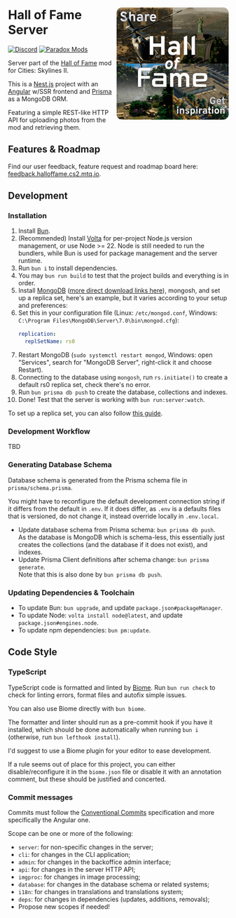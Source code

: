 # <img src="logo.png" alt="Hall of Fame logo" align="right" style="width: 256px">Hall of Fame Server

[![Discord](https://img.shields.io/badge/Discord-@toverux-5865f2?logo=discord&logoColor=white&style=flat-square)](https://discord.gg/SsshDVq2Zj)
[![Paradox Mods](https://img.shields.io/badge/Paradox_Mods-Hall_of_Fame-5abe41?style=flat-square)](https://mods.paradoxplaza.com/mods/90641/Windows)

Server part of the [Hall of Fame](https://github.com/toverux/HallOfFame) mod for
Cities: Skylines II.

This is a [Nest.js](https://nestjs.com/) project with an
[Angular](https://angular.dev) w/SSR frontend and
[Prisma](https://www.prisma.io) as a MongoDB ORM.

Featuring a simple REST-like HTTP API for uploading photos from the mod and
retrieving them.

## Features & Roadmap

Find our user feedback, feature request and roadmap board here:
[feedback.halloffame.cs2.mtq.io](https://feedback.halloffame.cs2.mtq.io).

## Development

### Installation

1. Install [Bun](https://bun.sh).
2. (Recommended) Install [Volta](https://volta.sh) for per-project Node.js
   version management, or use Node >= 22. Node is still needed to run the
   bundlers, while Bun is used for package management and the server runtime.
3. Run `bun i` to install dependencies.
4. You may `bun run build` to test that the project builds and everything is in
   order.
5. Install
   [MongoDB](https://www.mongodb.com/docs/manual/administration/install-community)
   ([more direct download links here](https://www.mongodb.com/try/download/community-edition)),
   mongosh, and set up a replica set, here's an example, but it varies according
   to your setup and preferences:
6. Set this in your configuration file (Linux: `/etc/mongod.conf`,
   Windows: `C:\Program Files\MongoDB\Server\7.0\bin\mongod.cfg`):
   ```yml
   replication:
     replSetName: rs0
   ```
7. Restart MongoDB (`sudo systemctl restart mongod`, Windows: open "Services",
   search for "MongoDB Server", right-click it and choose Restart).
8. Connecting to the database using `mongosh`, run `rs.initiate()` to create
   a default rs0 replica set, check there's no error.
9. Run `bun prisma db push` to create the database, collections and indexes.
10. Done! Test that the server is working with `bun run:server:watch`.

To set up a replica set, you can also follow
[this guide](https://www.mongodb.com/docs/manual/tutorial/convert-standalone-to-replica-set/).

### Development Workflow

TBD

### Generating Database Schema

Database schema is generated from the Prisma schema file in
`prisma/schema.prisma`.

You might have to reconfigure the default development connection string if it
differs from the default in `.env`.
If it does differ, as `.env` is a defaults files that is versioned, do not
change it, instead override locally in `.env.local`.

- Update database schema from Prisma schema: `bun prisma db push`.<br>
  As the database is MongoDB which is schema-less, this essentially just creates
  the collections (and the database if it does not exist), and indexes.
- Update Prisma Client definitions after schema change:
  `bun prisma generate`.<br>
  Note that this is also done by `bun prisma db push`.

### Updating Dependencies & Toolchain

- To update Bun: `bun upgrade`, and update `package.json#packageManager`.
- To update Node: `volta install node@latest`, and update
  `package.json#engines.node`.
- To update npm dependencies: `bun pm:update`.

## Code Style

### TypeScript

TypeScript code is formatted and linted by [Biome](https://biomejs.dev).
Run `bun run check` to check for linting errors, format files and autofix simple
issues.

You can also use Biome directly with `bun biome`.

The formatter and linter should run as a pre-commit hook if you have it
installed, which should be done automatically when running `bun i` (otherwise,
run `bun lefthook install`).

I'd suggest to use a Biome plugin for your editor to ease development.

If a rule seems out of place for this project, you can either
disable/reconfigure it in the `biome.json` file or disable it with an annotation
comment, but these should be justified and concerted.

### Commit messages

Commits must follow the
[Conventional Commits](https://www.conventionalcommits.org/en/v1.0.0)
specification and more specifically the Angular one.

Scope can be one or more of the following:

- `server`: for non-specific changes in the server;
- `cli`: for changes in the CLI application;
- `admin`: for changes in the backoffice admin interface;
- `api`: for changes in the server HTTP API;
- `imgproc`: for changes in image processing;
- `database`: for changes in the database schema or related systems;
- `i18n`: for changes in translations and translations system;
- `deps`: for changes in dependencies (updates, additions, removals);
- Propose new scopes if needed!
